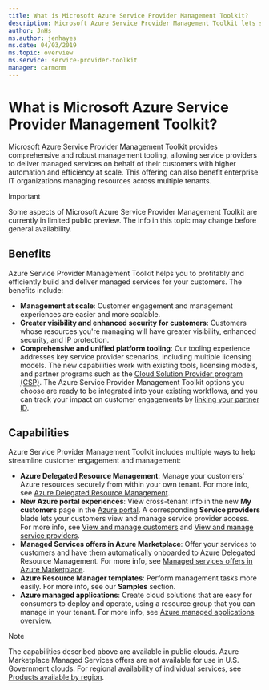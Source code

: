 ```yaml
---
title: What is Microsoft Azure Service Provider Management Toolkit?
description: Microsoft Azure Service Provider Management Toolkit lets service providers deliver managed services for their customers with higher automation and efficiency at scale.
author: JnHs
ms.author: jenhayes
ms.date: 04/03/2019
ms.topic: overview
ms.service: service-provider-toolkit
manager: carmonm
---
```

# What is Microsoft Azure Service Provider Management Toolkit?

Microsoft Azure Service Provider Management Toolkit provides comprehensive and robust management tooling, allowing service providers to deliver managed services on behalf of their customers with higher automation and efficiency at scale. This offering can also benefit enterprise IT organizations managing resources across multiple tenants.

> [!IMPORTANT]
> Some aspects of Microsoft Azure Service Provider Management Toolkit are currently in limited public preview. The info in this topic may change before general availability.

## Benefits

Azure Service Provider Management Toolkit helps you to profitably and efficiently build and deliver managed services for your customers. The benefits include:

- **Management at scale**: Customer engagement and management experiences are easier and more scalable.
- **Greater visibility and enhanced security for customers**: Customers whose resources you're managing will have greater visibility, enhanced security, and IP protection.
- **Comprehensive and unified platform tooling**: Our tooling experience addresses key service provider scenarios, including multiple licensing models. The new capabilities work with existing tools, licensing models, and partner programs such as the [Cloud Solution Provider program (CSP)](https://docs.microsoft.com/partner-center/csp-overview). The Azure Service Provider Management Toolkit options you choose are ready to be integrated into your existing workflows, and you can track your impact on customer engagements by [linking your partner ID](https://docs.microsoft.com/azure/billing/billing-partner-admin-link-started).

## Capabilities

Azure Service Provider Management Toolkit includes multiple ways to help streamline customer engagement and management:

- **Azure Delegated Resource Management**: Manage your customers' Azure resources securely from within your own tenant. For more info, see [Azure Delegated Resource Management](./concepts/azure-delegated-resource-management.md).
- **New Azure portal experiences**: View cross-tenant info in the new **My customers** page in the [Azure portal](https://portal.azure.com). A corresponding **Service providers** blade lets your customers view and manage service provider access. For more info, see [View and manage customers](./how-to/view-manage-customers.md) and [View and manage service providers](./how-to/view-manage-service-providers.md).
- **Managed Services offers in Azure Marketplace**: Offer your services to customers and have them automatically onboarded to Azure Delegated Resource Management. For more info, see [Managed services offers in Azure Marketplace](./concepts/managed-services-offers.md).
- **Azure Resource Manager templates**: Perform management tasks more easily. For more info, see our **Samples** section.  
- **Azure managed applications**: Create cloud solutions that are easy for consumers to deploy and operate, using a resource group that you can manage in your tenant. For more info, see [Azure managed applications overview](https://docs.microsoft.com/azure/managed-applications/overview).

> [!NOTE]
> The capabilities described above are available in public clouds. Azure Marketplace Managed Services offers are not available for use in U.S. Government clouds. For regional availability of individual services, see [Products available by region](https://azure.microsoft.com/global-infrastructure/services/).